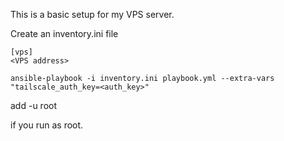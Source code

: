 This is a basic setup for my VPS server.

Create an inventory.ini file
```
[vps]
<VPS address>
```

```
ansible-playbook -i inventory.ini playbook.yml --extra-vars "tailscale_auth_key=<auth_key>"
```
add -u root

if you run as root.


